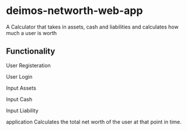 # deimos-networth-web-app
A Calculator that takes in assets, cash and liabilities and calculates how much a user is worth

## Functionality
User Registeration

User Login

Input Assets

Input Cash

Input Liability

application Calculates the total net worth of the user at that point in time.